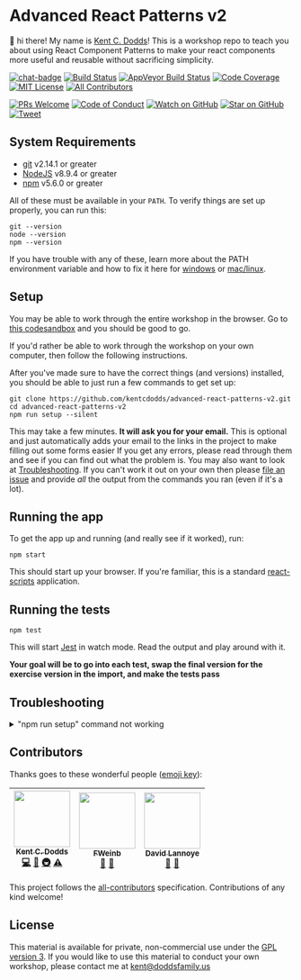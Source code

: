 # Advanced React Patterns v2

👋 hi there! My name is [Kent C. Dodds](https://kentcdodds.com)! This is a
workshop repo to teach you about using React Component Patterns to make your
react components more useful and reusable without sacrificing simplicity.

[![chat-badge][chat-badge]][chat]
[![Build Status][build-badge]][build]
[![AppVeyor Build Status][win-build-badge]][win-build]
[![Code Coverage][coverage-badge]][coverage]
[![MIT License][license-badge]][license]
[![All Contributors](https://img.shields.io/badge/all_contributors-3-orange.svg?style=flat-square)](#contributors)

[![PRs Welcome][prs-badge]][prs]
[![Code of Conduct][coc-badge]][coc]
[![Watch on GitHub][github-watch-badge]][github-watch]
[![Star on GitHub][github-star-badge]][github-star]
[![Tweet][twitter-badge]][twitter]

## System Requirements

* [git][git] v2.14.1 or greater
* [NodeJS][node] v8.9.4 or greater
* [npm][npm] v5.6.0 or greater

All of these must be available in your `PATH`. To verify things are set up
properly, you can run this:

```
git --version
node --version
npm --version
```

If you have trouble with any of these, learn more about the PATH environment
variable and how to fix it here for [windows][win-path] or
[mac/linux][mac-path].

## Setup

You may be able to work through the entire workshop in the browser. Go to
[this codesandbox](https://codesandbox.io/s/github/kentcdodds/advanced-react-patterns-v2)
and you should be good to go.

If you'd rather be able to work through the workshop on your own computer, then
follow the following instructions.

After you've made sure to have the correct things (and versions) installed, you
should be able to just run a few commands to get set up:

```
git clone https://github.com/kentcdodds/advanced-react-patterns-v2.git
cd advanced-react-patterns-v2
npm run setup --silent
```

This may take a few minutes. **It will ask you for your email.** This is
optional and just automatically adds your email to the links in the project to
make filling out some forms easier If you get any errors, please read through
them and see if you can find out what the problem is. You may also want to look
at [Troubleshooting](#troubleshooting). If you can't work it out on your own
then please [file an issue][issue] and provide _all_ the output from the
commands you ran (even if it's a lot).

## Running the app

To get the app up and running (and really see if it worked), run:

```shell
npm start
```

This should start up your browser. If you're familiar, this is a standard
[react-scripts](https://github.com/facebook/create-react-app) application.

## Running the tests

```shell
npm test
```

This will start [Jest](http://facebook.github.io/jest) in watch mode. Read the
output and play around with it.

**Your goal will be to go into each test, swap the final version for the
exercise version in the import, and make the tests pass**

## Troubleshooting

<details>

<summary>"npm run setup" command not working</summary>

Here's what the setup script does. If it fails, try doing each of these things
individually yourself:

```
# verify your environment will work with the project
node ./scripts/verify

# install dependencies
npm install

# verify the project is ready to run
npm run build
npm run test:coverage
```

If any of those scripts fail, please try to work out what went wrong by the
error message you get. If you still can't work it out, feel free to
[open an issue][issue] with _all_ the output from that script. I will try to
help if I can.

</details>

## Contributors

Thanks goes to these wonderful people ([emoji key](https://github.com/kentcdodds/all-contributors#emoji-key)):

<!-- ALL-CONTRIBUTORS-LIST:START - Do not remove or modify this section -->
<!-- prettier-ignore -->
| [<img src="https://avatars.githubusercontent.com/u/1500684?v=3" width="100px;"/><br /><sub><b>Kent C. Dodds</b></sub>](https://kentcdodds.com)<br />[💻](https://github.com/kentcdodds/advanced-component-patterns-v2/commits?author=kentcdodds "Code") [📖](https://github.com/kentcdodds/advanced-component-patterns-v2/commits?author=kentcdodds "Documentation") [🚇](#infra-kentcdodds "Infrastructure (Hosting, Build-Tools, etc)") [⚠️](https://github.com/kentcdodds/advanced-component-patterns-v2/commits?author=kentcdodds "Tests") | [<img src="https://avatars0.githubusercontent.com/u/1250430?v=4" width="100px;"/><br /><sub><b>FWeinb</b></sub>](https://github.com/FWeinb)<br />[🐛](https://github.com/kentcdodds/advanced-component-patterns-v2/issues?q=author%3AFWeinb "Bug reports") [🤔](#ideas-FWeinb "Ideas, Planning, & Feedback") | [<img src="https://avatars2.githubusercontent.com/u/1383720?v=4" width="100px;"/><br /><sub><b>David Lannoye</b></sub>](https://github.com/dlannoye)<br />[🐛](https://github.com/kentcdodds/advanced-component-patterns-v2/issues?q=author%3Adlannoye "Bug reports") [📖](https://github.com/kentcdodds/advanced-component-patterns-v2/commits?author=dlannoye "Documentation") |
| :---: | :---: | :---: |
<!-- ALL-CONTRIBUTORS-LIST:END -->

This project follows the [all-contributors](https://github.com/kentcdodds/all-contributors) specification. Contributions of any kind welcome!

## License

This material is available for private, non-commercial use under the
[GPL version 3](http://www.gnu.org/licenses/gpl-3.0-standalone.html). If you
would like to use this material to conduct your own workshop, please contact me
at kent@doddsfamily.us

[npm]: https://www.npmjs.com/
[node]: https://nodejs.org
[git]: https://git-scm.com/
[chat]: https://gitter.im/kentcdodds/advanced-react-patterns-v2
[chat-badge]: https://img.shields.io/gitter/room/kentcdodds/advanced-react-patterns-v2.js.svg?style=flat-square&logo=gitter-white
[build-badge]: https://img.shields.io/travis/kentcdodds/advanced-react-patterns-v2.svg?style=flat-square&logo=travis
[build]: https://travis-ci.org/kentcdodds/advanced-react-patterns-v2
[license-badge]: https://img.shields.io/badge/license-GPL%203.0%20License-blue.svg?style=flat-square
[license]: https://github.com/kentcdodds/advanced-react-patterns-v2/blob/master/README.md#license
[prs-badge]: https://img.shields.io/badge/PRs-welcome-brightgreen.svg?style=flat-square
[prs]: http://makeapullrequest.com
[donate-badge]: https://img.shields.io/badge/$-support-green.svg?style=flat-square
[donate]: http://kcd.im/donate
[coc-badge]: https://img.shields.io/badge/code%20of-conduct-ff69b4.svg?style=flat-square
[coc]: https://github.com/kentcdodds/advanced-react-patterns-v2/blob/master/CODE_OF_CONDUCT.md
[github-watch-badge]: https://img.shields.io/github/watchers/kentcdodds/advanced-react-patterns-v2.svg?style=social
[github-watch]: https://github.com/kentcdodds/advanced-react-patterns-v2/watchers
[github-star-badge]: https://img.shields.io/github/stars/kentcdodds/advanced-react-patterns-v2.svg?style=social
[github-star]: https://github.com/kentcdodds/advanced-react-patterns-v2/stargazers
[twitter]: https://twitter.com/intent/tweet?text=Check%20out%20advanced-react-patterns-v2%20by%20@kentcdodds%20https://github.com/kentcdodds/advanced-react-patterns-v2%20%F0%9F%91%8D
[twitter-badge]: https://img.shields.io/twitter/url/https/github.com/kentcdodds/advanced-react-patterns-v2.svg?style=social
[emojis]: https://github.com/kentcdodds/all-contributors#emoji-key
[all-contributors]: https://github.com/kentcdodds/all-contributors
[win-path]: https://www.howtogeek.com/118594/how-to-edit-your-system-path-for-easy-command-line-access/
[mac-path]: http://stackoverflow.com/a/24322978/971592
[issue]: https://github.com/kentcdodds/advanced-react-patterns-v2/issues/new
[win-build-badge]: https://img.shields.io/appveyor/ci/kentcdodds/advanced-react-patterns-v2.svg?style=flat-square&logo=appveyor
[win-build]: https://ci.appveyor.com/project/kentcdodds/advanced-react-patterns-v2
[coverage-badge]: https://img.shields.io/codecov/c/github/kentcdodds/advanced-react-patterns-v2.svg?style=flat-square
[coverage]: https://codecov.io/github/kentcdodds/advanced-react-patterns-v2
[watchman]: https://facebook.github.io/watchman/docs/install.html
